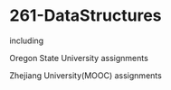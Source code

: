 # 261-DataStructures

including
  
  Oregon State University assignments
  
  Zhejiang University(MOOC) assignments
  
   
 

